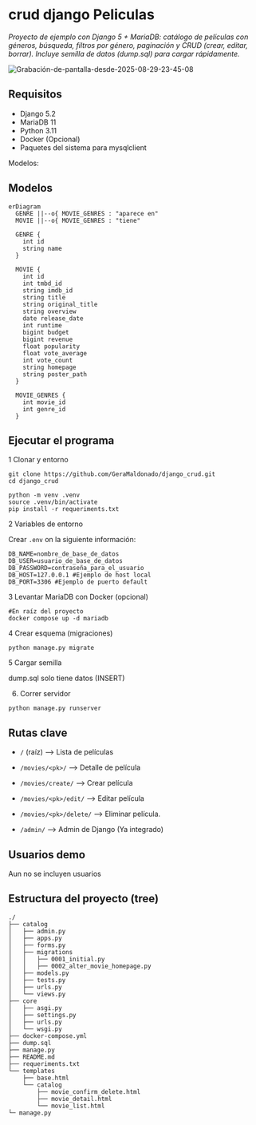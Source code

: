 # crud django Peliculas
_Proyecto de ejemplo con Django 5 + MariaDB: catálogo de películas con géneros, búsqueda, filtros por género, paginación y CRUD (crear, editar, borrar). Incluye semilla de datos (dump.sql) para cargar rápidamente._

![Grabación-de-pantalla-desde-2025-08-29-23-45-08](https://github.com/user-attachments/assets/3696820a-fc1b-4f5c-a24d-7960fdcfebf9)


## Requisitos

- Django 5.2
- MariaDB 11
- Python 3.11
- Docker (Opcional)
- Paquetes del sistema para mysqlclient

Modelos:


## Modelos

```mermaid
erDiagram
  GENRE ||--o{ MOVIE_GENRES : "aparece en"
  MOVIE ||--o{ MOVIE_GENRES : "tiene"

  GENRE {
    int id
    string name
  }

  MOVIE {
    int id
    int tmbd_id
    string imdb_id
    string title
    string original_title
    string overview
    date release_date
    int runtime
    bigint budget
    bigint revenue
    float popularity
    float vote_average
    int vote_count
    string homepage
    string poster_path
  }

  MOVIE_GENRES {
    int movie_id
    int genre_id
  }
```


## Ejecutar el programa


1 Clonar y entorno
```
git clone https://github.com/GeraMaldonado/django_crud.git
cd django_crud

python -m venv .venv
source .venv/bin/activate
pip install -r requeriments.txt
```


2 Variables de entorno

Crear `.env` on la siguiente información:
```
DB_NAME=nombre_de_base_de_datos
DB_USER=usuario_de_base_de_datos
DB_PASSWORD=contraseña_para_el_usuario
DB_HOST=127.0.0.1 #Ejemplo de host local
DB_PORT=3306 #Ejemplo de puerto default

```

3 Levantar MariaDB con Docker (opcional)

```
#En raíz del proyecto
docker compose up -d mariadb

```

4 Crear esquema (migraciones)
```
python manage.py migrate
```


5 Cargar semilla

dump.sql solo tiene datos (INSERT)


6) Correr servidor
```
python manage.py runserver
```

## Rutas clave

- `/` (raíz) —> Lista de películas

- `/movies/<pk>/` —> Detalle de película

- `/movies/create/` —> Crear película

- `/movies/<pk>/edit/` —> Editar película

- `/movies/<pk>/delete/` —> Eliminar película.

- `/admin/` —> Admin de Django (Ya integrado)

## Usuarios demo

Aun no se incluyen usuarios


## Estructura del proyecto (tree)

```
./
├── catalog
│   ├── admin.py
│   ├── apps.py
│   ├── forms.py
│   ├── migrations
│   │   ├── 0001_initial.py
│   │   ├── 0002_alter_movie_homepage.py
│   ├── models.py
│   ├── tests.py
│   ├── urls.py
│   └── views.py
├── core
│   ├── asgi.py
│   ├── settings.py
│   ├── urls.py
│   └── wsgi.py
├── docker-compose.yml
├── dump.sql
├── manage.py
├── README.md
├── requeriments.txt
└── templates
    ├── base.html
    └── catalog
        ├── movie_confirm_delete.html
        ├── movie_detail.html
        └── movie_list.html
└─ manage.py
```

